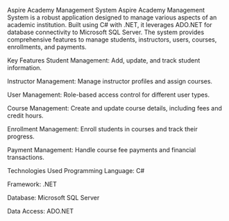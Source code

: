 Aspire Academy Management System
Aspire Academy Management System is a robust application designed to manage various aspects of an academic institution. Built using C# with .NET, it leverages ADO.NET for database connectivity to Microsoft SQL Server. The system provides comprehensive features to manage students, instructors, users, courses, enrollments, and payments.

Key Features
Student Management: Add, update, and track student information.

Instructor Management: Manage instructor profiles and assign courses.

User Management: Role-based access control for different user types.

Course Management: Create and update course details, including fees and credit hours.

Enrollment Management: Enroll students in courses and track their progress.

Payment Management: Handle course fee payments and financial transactions.

Technologies Used
Programming Language: C#

Framework: .NET

Database: Microsoft SQL Server

Data Access: ADO.NET
